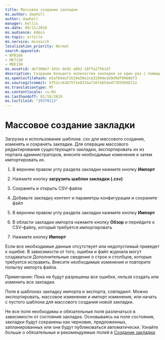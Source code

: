 ```yaml
---
title: Массовое создание закладки
ms.author: dawholl
author: dawholl
manager: kellis
ms.date: 09/11/2018
ms.audience: Admin
ms.topic: article
ms.service: mssearch
localization_priority: Normal
search.appverid:
- BFB160
- MET150
- MOE150
ms.assetid: def300e7-103c-4e92-a062-28ffa27561d7
description: Создание большого количества закладки за один раз с помощью средства импорта для портала администрирования поиска Microsoft
ms.openlocfilehash: e5af84daf2619e58e2cb3299de1b9d9df9966673
ms.sourcegitcommit: bf52cc63b75f2e0324a716fe65da47702956b722
ms.translationtype: MT
ms.contentlocale: ru-RU
ms.lasthandoff: 01/18/2019
ms.locfileid: "29379113"
---
```

# <a name="bulk-create-bookmarks"></a>Массовое создание закладки

Загрузка и использование шаблона .csv для массового создания, изменять и сохранять закладки. Для операции массового редактирования существующего закладки, экспортировать их из портала администраторов, внесите необходимые изменения и затем импортировать их.
  
1. В верхнем правом углу раздела закладки нажмите кнопку **Импорт**
    
2. Нажмите кнопку **загрузить шаблон закладки (.csv)**
    
3. Сохранить и открыть CSV-файла
    
4. Добавьте закладку контент и параметры конфигурации и сохраните файл
    
5. В верхнем правом углу раздела закладки нажмите кнопку **Импорт**
    
6. В области закладки импорта нажмите кнопку **Обзор** и перейдите к CSV-файлу, который требуется импортировать 
    
7. Нажмите кнопку **Импорт**
    
Если все необходимые данные отсутствует или недопустимый приведет к ошибке. В зависимости от того, ошибки и файл журнала могут создаваться Дополнительные сведения о строк и столбцов, которые требуется исправить. Внесите необходимые изменения и повторите попытку импорта файла.
  
Примечание: Пока не будут разрешены все ошибки, нельзя создать или изменить все закладки.
  
Поля в шаблонах закладку импорта и экспорта, совпадают. Можно экспортировать, массовое изменение и импорт изменения, или начать с пустого шаблона для массового создания новой закладки.
  
Не все поля необходимы и обязательные поля различаться в зависимости от состояния закладка. Основываясь на поле состояния, закладки будут сохранены как черновик, предложенных, запланированных или они будут публиковаться автоматически. Узнайте больше о обязательные и рекомендуемые полей в [Создание закладки](create-bookmarks.md).

  


